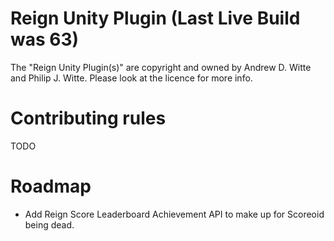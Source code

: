 Reign Unity Plugin (Last Live Build was 63)
==================

The "Reign Unity Plugin(s)" are copyright and owned by Andrew D. Witte and Philip J. Witte.
Please look at the licence for more info.

Contributing rules
========================================================================
TODO

Roadmap
========================================================================
- Add Reign Score Leaderboard Achievement API to make up for Scoreoid being dead.